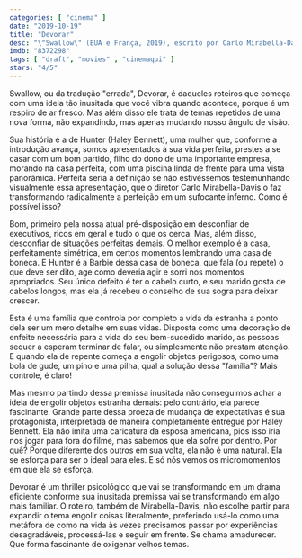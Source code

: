 ```yaml
---
categories: [ "cinema" ]
date: "2019-10-19"
title: "Devorar"
desc: "\"Swallow\" (EUA e França, 2019), escrito por Carlo Mirabella-Davis, dirigido por Carlo Mirabella-Davis, com Haley Bennett, Austin Stowell e Denis O'Hare. Escrito para o CinemAqui na cobertura da #mostrasp."
imdb: "8372298"
tags: [ "draft", "movies" , "cinemaqui" ]
stars: "4/5"
---
```

Swallow, ou da tradução "errada", Devorar, é daqueles roteiros que começa com uma ideia tão inusitada que você vibra quando acontece, porque é um respiro de ar fresco. Mas além disso ele trata de temas repetidos de uma nova forma, não expandindo, mas apenas mudando nosso ângulo de visão.

Sua história é a de Hunter (Haley Bennett), uma mulher que, conforme a introdução avança, somos apresentados à sua vida perfeita, prestes a se casar com um bom partido, filho do dono de uma importante empresa, morando na casa perfeita, com uma piscina linda de frente para uma vista panorâmica. Perfeita seria a definição se não estivéssemos testemunhando visualmente essa apresentação, que o diretor Carlo Mirabella-Davis o faz transformando radicalmente a perfeição em um sufocante inferno. Como é possível isso?

Bom, primeiro pela nossa atual pré-disposição em desconfiar de executivos, ricos em geral e tudo o que os cerca. Mas, além disso, desconfiar de situações perfeitas demais. O melhor exemplo é a casa, perfeitamente simétrica, em certos momentos lembrando uma casa de boneca. E Hunter é a Barbie dessa casa de boneca, que fala (ou repete) o que deve ser dito, age como deveria agir e sorri nos momentos apropriados. Seu único defeito é ter o cabelo curto, e seu marido gosta de cabelos longos, mas ela já recebeu o conselho de sua sogra para deixar crescer.

Esta é uma família que controla por completo a vida da estranha a ponto dela ser um mero detalhe em suas vidas. Disposta como uma decoração de enfeite necessária para a vida do seu bem-sucedido marido, as pessoas sequer a esperam terminar de falar, ou simplesmente não prestam atenção. E quando ela de repente começa a engolir objetos perigosos, como uma bola de gude, um pino e uma pilha, qual a solução dessa "família"? Mais controle, é claro!

Mas mesmo partindo dessa premissa inusitada não conseguimos achar a ideia de engolir objetos estranha demais: pelo contrário, ela parece fascinante. Grande parte dessa proeza de mudança de expectativas é sua protagonista, interpretada de maneira completamente entregue por Haley Bennett. Ela não imita uma caricatura da esposa americana, pios isso iria nos jogar para fora do filme, mas sabemos que ela sofre por dentro. Por quê? Porque diferente dos outros em sua volta, ela não é uma natural. Ela se esforça para ser o ideal para eles. E só nós vemos os micromomentos em que ela se esforça.

Devorar é um thriller psicológico que vai se transformando em um drama eficiente conforme sua inusitada premissa vai se transformando em algo mais familiar. O roteiro, também de Mirabella-Davis, não escolhe partir para expandir o tema engolir coisas literalmente, preferindo usá-lo como uma metáfora de como na vida às vezes precisamos passar por experiências desagradáveis, processá-las e seguir em frente. Se chama amadurecer. Que forma fascinante de oxigenar velhos temas.
